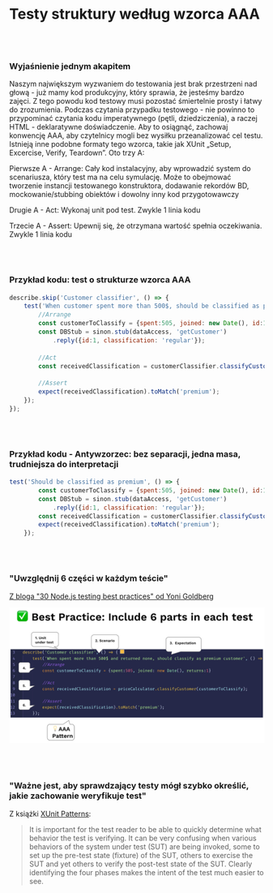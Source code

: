 # Testy struktury według wzorca AAA

<br/><br/>

### Wyjaśnienie jednym akapitem
Naszym największym wyzwaniem do testowania jest brak przestrzeni nad głową - już mamy kod produkcyjny, który sprawia, że jesteśmy bardzo zajęci. Z tego powodu kod testowy musi pozostać śmiertelnie prosty i łatwy do zrozumienia. Podczas czytania przypadku testowego - nie powinno to przypominać czytania kodu imperatywnego (pętli, dziedziczenia), a raczej HTML - deklaratywne doświadczenie. Aby to osiągnąć, zachowaj konwencję AAA, aby czytelnicy mogli bez wysiłku przeanalizować cel testu. Istnieją inne podobne formaty tego wzorca, takie jak XUnit „Setup, Excercise, Verify, Teardown”. Oto trzy A:

Pierwsze A - Arrange: Cały kod instalacyjny, aby wprowadzić system do scenariusza, który test ma na celu symulację. Może to obejmować tworzenie instancji testowanego konstruktora, dodawanie rekordów BD, mockowanie/stubbing obiektów i dowolny inny kod przygotowawczy

Drugie A - Act: Wykonaj unit pod test. Zwykle 1 linia kodu

Trzecie A - Assert: Upewnij się, że otrzymana wartość spełnia oczekiwania. Zwykle 1 linia kodu


<br/><br/>

### Przykład kodu: test o strukturze wzorca AAA
```javascript
describe.skip('Customer classifier', () => {
    test('When customer spent more than 500$, should be classified as premium', () => {
        //Arrange
        const customerToClassify = {spent:505, joined: new Date(), id:1}
        const DBStub = sinon.stub(dataAccess, 'getCustomer')
            .reply({id:1, classification: 'regular'});

        //Act
        const receivedClassification = customerClassifier.classifyCustomer(customerToClassify);

        //Assert
        expect(receivedClassification).toMatch('premium');
    });
});
```

<br/><br/>

### Przykład kodu - Antywzorzec: bez separacji, jedna masa, trudniejsza do interpretacji
```javascript
test('Should be classified as premium', () => {
        const customerToClassify = {spent:505, joined: new Date(), id:1}
        const DBStub = sinon.stub(dataAccess, 'getCustomer')
            .reply({id:1, classification: 'regular'});
        const receivedClassification = customerClassifier.classifyCustomer(customerToClassify);
        expect(receivedClassification).toMatch('premium');
    });
```

<br/><br/>

###  "Uwzględnij 6 części w każdym teście"

 [Z bloga "30 Node.js testing best practices" od Yoni Goldberg](https://medium.com/@me_37286/yoni-goldberg-javascript-nodejs-testing-best-practices-2b98924c9347)

 ![Przykład raportu testu](/assets/images/6-parts-in-test.jpg "A test report example")

<br/><br/>

### "Ważne jest, aby sprawdzający testy mógł szybko określić, jakie zachowanie weryfikuje test"
Z książki [XUnit Patterns](http://xunitpatterns.com/Four%20Phase%20Test.html):

> It is important for the test reader to be able to quickly determine what behavior the test is verifying. It can be very confusing when various behaviors of the system under test (SUT) are being invoked, some to set up the pre-test state (fixture) of the SUT, others to exercise the SUT and yet others to verify the post-test state of the SUT. Clearly identifying the four phases makes the intent of the test much easier to see.

